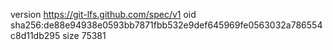 version https://git-lfs.github.com/spec/v1
oid sha256:de88e94938e0593bb7871fbb532e9def645969fe0563032a786554c8d11db295
size 75381
